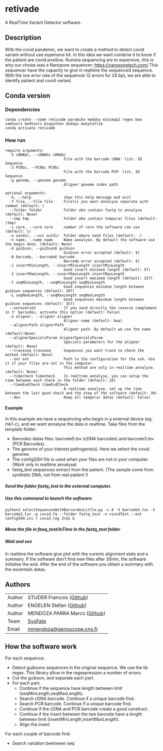 # retivade
A RealTime Variant Detector software.

## Description
With the covid pandemic, we want to create a method to detect covid variant without use expensive kit.
In this idea we want combine it to know if the patient are covid positive.
Illumina sequencing are to expensive, this is why our choise was a Nanopore sequencer: https://nanoporetech.com/
This sequencer have the capacity to give in realtime the sequenced sequence.
With the low error rate of the sequencer (2 errors for 24 bp), we are able to identify patient and covid variant.

## Conda version
### Dependencies

```
conda create --name retivade paramiko medaka minimap2 regex bwa samtools bedtools biopython bedops matplotlib
conda activate retivade
```

### How run

```
require arguments:
  -5 cDNAbc, --cDNAbc cDNAbc
                           File with the barcode cDNA' list. ID Sequence
  -3 PCRbc, --PCRbc PCRbc
                           File with the barcode PCR' list. ID Sequence
  -g genome, --genome genome
                           Aligner genome index path
  ```
```
optional arguments:
  -h, --help               show this help message and exit
  -f file, --file file     File(s) you want annalyse separate with commat (default: )
  --folder folder          Folder who contain fastq to annalyse (default: None)
  --tmp tmp                Folder who contain temporar files (default: /tmp)
  -c core, --core core     number of core the software can use (default: 1)
  -o outdir, --out outdir  Folder where send files (default: .)
  -n name, --name name     Name annalyse. By default the software use the begin date. (default: None)
  -G guibson, --guibsonE guibson
                           Guibson error accepted (default: 4)
  -B barcode, --barcodeE barcode
                           Barcode error accepted (default: 4)
  -i insertMinLength, --insertMinLength insertMinLength
                           Good insert minimum length (default: 57)
  -I insertMaxLength, --insertMaxLength insertMaxLength
                           Good insert maximum length (default: 257)
  -l seqMinLength, --seqMinLength seqMinLength
                           Good sequences minimum length between guibson sequences (default: 107)
  -L seqMaxLength, --seqMaxLength seqMaxLength
                           Good sequences maximum length between guibson sequences (default: 357)
  --noreverse3             If you send directly the reverse complement in 3' barcodes, activate this option (default: False)
  -a aligner, --aligner aligner
                           Aligner name (default: bwa)
  --alignerPath alignerPath
                           Aligner path. By default we use the name (default:None)
  --alignerSpecialsParam alignerSpecialsParam
                           Specials parameters for the aligner (default: None)
  --traceseq traceseq      Sequences you want track to check the method (default: None)
  --ext ext                Path to the configuration for the ssh. Use it if your files are not in the computer.
                           This method are only in realtime annalyse. (default: None)
  --timecheck timecheck    In realtime annalyse, you can setup the time between each check in the folder (default: 10)
  --timeEndCheck timeEndCheck
                           A realtime annalyse, set up the time between the last good check and the stop of the software (default: 30)
  --dev                    Keep all temporar datas (default: False)
  ```

#### Example
In this example we have a sequencing who begin in a external device (eg: mk1-c), and we want annalyse the data in realtime.
Take files from the template folder:
- Barcodes datas files: barcode5.tsv (cDNA barcodes) and barcode3.tsv (PCR Barcodes).
- The genome of your interest pathogene(s). Here we select the covid genome.
- The configSSH file is used when your files are not in your computer. (Work only in realtime annalyse)
- fastq_test sequences extract from the patient. (The sample come from synthetic DNA, not from real patient !)

##### Send the folder fastq_test in the external computer.
##### Use this command to launch the software:
```
python3 selectSequencesWithBarcordesLittle.py -c 8 -5 barcode5.tsv -3 barcode3.tsv -g covid.fa --folder fastq_test -n covidTest --ext configSSH.ini > covid.log 2>&1 &
```
##### Move the file in fasq_test/inTime in the fastq_test folder
##### Wait and see
In realtime the software give plot with the curents alignment stats and a summary.
If the software don't find new files after 30min, the software initialise the end.
After the end of the software you obtain a summary with the essentials datas.

## Authors

|         |                                                                                               |
| ------- | --------------------------------------------------------------------------------------------- |
| Author  | STUDER Francois ([Github](https://github.com/studyfranco))                                    |
| Author  | ENGELEN Stéfan ([Github](https://github.com/sengelen))                                        |
| Author  | MENDOZA PARRA Marco ([Github](https://github.com/SysFate))                                    |
| Team    | [SysFate](https://www.sysfate.org/)                                                           |
| Email   | <mmendoza@genoscope.cns.fr>                                                                   |

## How the software work
For each sequence:
  - Detect guibsons sequences in the original sequence. We use the lib regex. This library allow in the regexpression a number of errors.
  - Cut the guibson, and separate each part.
  - For each part:
      - Continue if the sequence have length between limit (seqMinLength,seqMaxLength).
      - Search cDNA barcode. Continue if a unique barcode find.
      - Search PCR barcode. Continue if a unique barcode find.
      - Continue if the cDNA and PCR barcode create a good construct.
      - Continue if the insert between the two barcode have a length between limit (insertMinLength,insertMaxLength).
      - Align the insert
 
 For each couple of barcode find:
  - Search variation beetween seq
